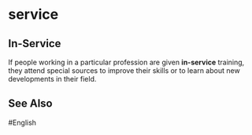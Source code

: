 # service

## In-Service

If people working in a particular profession are given **in-service** training, they attend special sources to improve their skills or to learn about new developments in their field. 

## See Also 

#English 
